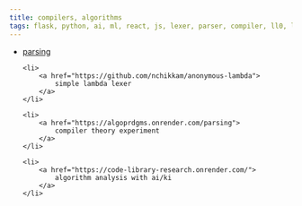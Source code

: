 ```yaml
---
title: compilers, algorithms
tags: flask, python, ai, ml, react, js, lexer, parser, compiler, ll0, ll1, slr, lalr
---
```


<ul>
    <li>
        <a href="https://cfg-parser.onrender.com">
            parsing
        </a>
    </li>

    <li>
        <a href="https://github.com/nchikkam/anonymous-lambda">
            simple lambda lexer
        </a>
    </li>

    <li>
        <a href="https://algoprdgms.onrender.com/parsing">
            compiler theory experiment
        </a>
    </li>
    
    <li>
        <a href="https://code-library-research.onrender.com/">
            algorithm analysis with ai/ki
        </a>
    </li>
</ul>